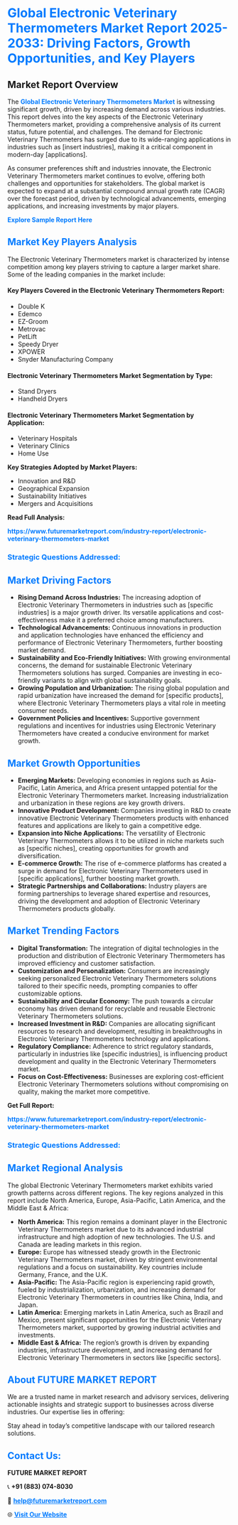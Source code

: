 <h1 style="color: #007BFF;">Global Electronic Veterinary Thermometers Market Report 2025-2033: Driving Factors, Growth Opportunities, and Key Players</h1>

<section id="overview">
<h2>Market Report Overview</h2>
<p>The <a href="https://www.futuremarketreport.com/industry-report/electronic-veterinary-thermometers-market" style="color: #007BFF; text-decoration: none;"><strong>Global Electronic Veterinary Thermometers Market</strong></a> is witnessing significant growth, driven by increasing demand across various industries. This report delves into the key aspects of the Electronic Veterinary Thermometers market, providing a comprehensive analysis of its current status, future potential, and challenges. The demand for Electronic Veterinary Thermometers has surged due to its wide-ranging applications in industries such as [insert industries], making it a critical component in modern-day [applications].</p>
<p>As consumer preferences shift and industries innovate, the Electronic Veterinary Thermometers market continues to evolve, offering both challenges and opportunities for stakeholders. The global market is expected to expand at a substantial compound annual growth rate (CAGR) over the forecast period, driven by technological advancements, emerging applications, and increasing investments by major players.</p>
</section>

<section id="overview">
<p><a href="https://www.futuremarketreport.com/request-sample/reportId=31735" style="color: #007BFF; text-decoration: none;"><strong>Explore Sample Report Here</strong></a></p>
</section>

<section id="key-players">
<h2 style="color: #007BFF;">Market Key Players Analysis</h2>
<p>The Electronic Veterinary Thermometers market is characterized by intense competition among key players striving to capture a larger market share. Some of the leading companies in the market include:</p>
<h4>Key Players Covered in the Electronic Veterinary Thermometers Report:</h4>
<ul><li>Double K</li><li>Edemco</li><li>EZ-Groom</li><li>Metrovac</li><li>PetLift</li><li>Speedy Dryer</li><li>XPOWER</li><li>Snyder Manufacturing Company</li></ul>
<h4>Electronic Veterinary Thermometers Market Segmentation by Type:</h4>
<ul><li>Stand Dryers</li><li>Handheld Dryers</li></ul>

<h4>Electronic Veterinary Thermometers Market Segmentation by Application:</h4>
<ul><li>Veterinary Hospitals</li><li>Veterinary Clinics</li><li>Home Use</li></ul>
<p><strong>Key Strategies Adopted by Market Players:</strong></p>
<ul>
<li>Innovation and R&D</li>
<li>Geographical Expansion</li>
<li>Sustainability Initiatives</li>
<li>Mergers and Acquisitions</li>
</ul>
</section>

<section>
<p><strong>Read Full Analysis: </strong></p><a href="https://www.futuremarketreport.com/industry-report/electronic-veterinary-thermometers-market" style="color: #007BFF; text-decoration: none;"><strong>https://www.futuremarketreport.com/industry-report/electronic-veterinary-thermometers-market</strong></a>
<h3 style="color: #007BFF;">Strategic Questions Addressed:</h3>
</section>

<section id="driving-factors">
<h2 style="color: #007BFF;">Market Driving Factors</h2>
<ul>
<li><strong>Rising Demand Across Industries:</strong> The increasing adoption of Electronic Veterinary Thermometers in industries such as [specific industries] is a major growth driver. Its versatile applications and cost-effectiveness make it a preferred choice among manufacturers.</li>
<li><strong>Technological Advancements:</strong> Continuous innovations in production and application technologies have enhanced the efficiency and performance of Electronic Veterinary Thermometers, further boosting market demand.</li>
<li><strong>Sustainability and Eco-Friendly Initiatives:</strong> With growing environmental concerns, the demand for sustainable Electronic Veterinary Thermometers solutions has surged. Companies are investing in eco-friendly variants to align with global sustainability goals.</li>
<li><strong>Growing Population and Urbanization:</strong> The rising global population and rapid urbanization have increased the demand for [specific products], where Electronic Veterinary Thermometers plays a vital role in meeting consumer needs.</li>
<li><strong>Government Policies and Incentives:</strong> Supportive government regulations and incentives for industries using Electronic Veterinary Thermometers have created a conducive environment for market growth.</li>
</ul>
</section>

<section id="growth-opportunities">
<h2 style="color: #007BFF;">Market Growth Opportunities</h2>
<ul>
<li><strong>Emerging Markets:</strong> Developing economies in regions such as Asia-Pacific, Latin America, and Africa present untapped potential for the Electronic Veterinary Thermometers market. Increasing industrialization and urbanization in these regions are key growth drivers.</li>
<li><strong>Innovative Product Development:</strong> Companies investing in R&D to create innovative Electronic Veterinary Thermometers products with enhanced features and applications are likely to gain a competitive edge.</li>
<li><strong>Expansion into Niche Applications:</strong> The versatility of Electronic Veterinary Thermometers allows it to be utilized in niche markets such as [specific niches], creating opportunities for growth and diversification.</li>
<li><strong>E-commerce Growth:</strong> The rise of e-commerce platforms has created a surge in demand for Electronic Veterinary Thermometers used in [specific applications], further boosting market growth.</li>
<li><strong>Strategic Partnerships and Collaborations:</strong> Industry players are forming partnerships to leverage shared expertise and resources, driving the development and adoption of Electronic Veterinary Thermometers products globally.</li>
</ul>
</section>

<section id="trending-factors">
<h2 style="color: #007BFF;">Market Trending Factors</h2>
<ul>
<li><strong>Digital Transformation:</strong> The integration of digital technologies in the production and distribution of Electronic Veterinary Thermometers has improved efficiency and customer satisfaction.</li>
<li><strong>Customization and Personalization:</strong> Consumers are increasingly seeking personalized Electronic Veterinary Thermometers solutions tailored to their specific needs, prompting companies to offer customizable options.</li>
<li><strong>Sustainability and Circular Economy:</strong> The push towards a circular economy has driven demand for recyclable and reusable Electronic Veterinary Thermometers solutions.</li>
<li><strong>Increased Investment in R&D:</strong> Companies are allocating significant resources to research and development, resulting in breakthroughs in Electronic Veterinary Thermometers technology and applications.</li>
<li><strong>Regulatory Compliance:</strong> Adherence to strict regulatory standards, particularly in industries like [specific industries], is influencing product development and quality in the Electronic Veterinary Thermometers market.</li>
<li><strong>Focus on Cost-Effectiveness:</strong> Businesses are exploring cost-efficient Electronic Veterinary Thermometers solutions without compromising on quality, making the market more competitive.</li>
</ul>
</section>

<section>
<p><strong>Get Full Report: </strong></p><a href="https://www.futuremarketreport.com/industry-report/electronic-veterinary-thermometers-market" style="color: #007BFF; text-decoration: none;"><strong>https://www.futuremarketreport.com/industry-report/electronic-veterinary-thermometers-market</strong></a>
<h3 style="color: #007BFF;">Strategic Questions Addressed:</h3>
</section>


<section id="regional-analysis">
<h2 style="color: #007BFF;">Market Regional Analysis</h2>
<p>The global Electronic Veterinary Thermometers market exhibits varied growth patterns across different regions. The key regions analyzed in this report include North America, Europe, Asia-Pacific, Latin America, and the Middle East & Africa:</p>
<ul>
<li><strong>North America:</strong> This region remains a dominant player in the Electronic Veterinary Thermometers market due to its advanced industrial infrastructure and high adoption of new technologies. The U.S. and Canada are leading markets in this region.</li>
<li><strong>Europe:</strong> Europe has witnessed steady growth in the Electronic Veterinary Thermometers market, driven by stringent environmental regulations and a focus on sustainability. Key countries include Germany, France, and the U.K.</li>
<li><strong>Asia-Pacific:</strong> The Asia-Pacific region is experiencing rapid growth, fueled by industrialization, urbanization, and increasing demand for Electronic Veterinary Thermometers in countries like China, India, and Japan.</li>
<li><strong>Latin America:</strong> Emerging markets in Latin America, such as Brazil and Mexico, present significant opportunities for the Electronic Veterinary Thermometers market, supported by growing industrial activities and investments.</li>
<li><strong>Middle East & Africa:</strong> The region’s growth is driven by expanding industries, infrastructure development, and increasing demand for Electronic Veterinary Thermometers in sectors like [specific sectors].</li>
</ul>
</section>

<footer>
<h2 style="color: #007BFF;">About FUTURE MARKET REPORT</h2>
<p>We are a trusted name in market research and advisory services, delivering actionable insights and strategic support to businesses across diverse industries. Our expertise lies in offering:</p>

<p>Stay ahead in today’s competitive landscape with our tailored research solutions.</p>

<h2 style="color: #007BFF;">Contact Us:</h2>
<p><strong>FUTURE MARKET REPORT</strong></p>
<p>📞 <strong>+91 (883) 074-8030</strong></p>
<p>📧 <strong><a href="mailto:help@futuremarketreport.com" style="color: #007BFF;">help@futuremarketreport.com</a></strong></p>
<p>🌐 <strong><a href="https://www.futuremarketreport.com/" style="color: #007BFF;">Visit Our Website</a></strong></p>
</footer>